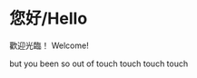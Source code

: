 # 您好/Hello
歡迎光臨！
Welcome!

but you been so out of touch touch touch touch

<!---
wwr-axyr/wwr-axyr is a ✨ special ✨ repository because its `README.md` (this file) appears on your GitHub profile.
You can click the Preview link to take a look at your changes.
--->
